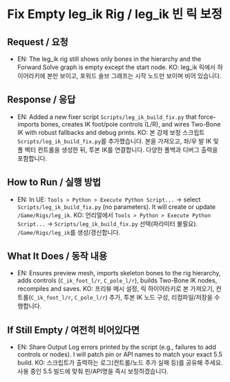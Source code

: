 # Fix Empty leg_ik Rig / leg_ik 빈 릭 보정

## Request / 요청
- EN: The leg_ik rig still shows only bones in the hierarchy and the Forward Solve graph is empty except the start node.
  KO: leg_ik 릭에서 하이어라키에 본만 보이고, 포워드 솔브 그래프는 시작 노드만 보이며 비어 있습니다.

## Response / 응답
- EN: Added a new fixer script `Scripts/leg_ik_build_fix.py` that force-imports bones, creates IK foot/pole controls (L/R), and wires Two-Bone IK with robust fallbacks and debug prints.
  KO: 본 강제 보정 스크립트 `Scripts/leg_ik_build_fix.py`를 추가했습니다. 본을 가져오고, 좌/우 발 IK 및 폴 벡터 컨트롤을 생성한 뒤, 투본 IK를 연결합니다. 다양한 폴백과 디버그 출력을 포함합니다.

## How to Run / 실행 방법
- EN: In UE: `Tools > Python > Execute Python Script...` → select `Scripts/leg_ik_build_fix.py` (no parameters). It will create or update `/Game/Rigs/leg_ik`.
  KO: 언리얼에서 `Tools > Python > Execute Python Script...` → `Scripts/leg_ik_build_fix.py` 선택(파라미터 불필요). `/Game/Rigs/leg_ik`를 생성/갱신합니다.

## What It Does / 동작 내용
- EN: Ensures preview mesh, imports skeleton bones to the rig hierarchy, adds controls (`C_ik_foot_l/r`, `C_pole_l/r`), builds Two-Bone IK nodes, recompiles and saves.
  KO: 프리뷰 메시 설정, 릭 하이어라키로 본 가져오기, 컨트롤(`C_ik_foot_l/r`, `C_pole_l/r`) 추가, 투본 IK 노드 구성, 리컴파일/저장을 수행합니다.

## If Still Empty / 여전히 비어있다면
- EN: Share Output Log errors printed by the script (e.g., failures to add controls or nodes). I will patch pin or API names to match your exact 5.5 build.
  KO: 스크립트가 출력하는 로그(컨트롤/노드 추가 실패 등)를 공유해 주세요. 사용 중인 5.5 빌드에 맞춰 핀/API명을 즉시 보정하겠습니다.

